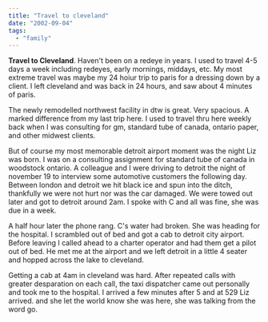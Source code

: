 ```yaml
---
title: "Travel to cleveland"
date: "2002-09-04"
tags: 
  - "family"
---
```


**Travel to Cleveland**. Haven't been on a redeye in years. I used to travel 4-5 days a week including redeyes, early mornings, middays, etc. My most extreme travel was maybe my 24 hoiur trip to paris for a dressing down by a client. I left cleveland and was back in 24 hours, and saw about 4 minutes of paris.

The newly remodelled northwest facility in dtw is great. Very spacious. A marked difference from my last trip here. I used to travel thru here weekly back when I was consulting for gm, standard tube of canada, ontario paper, and other midwest clients.

But of course my most memorable detroit airport moment was the night Liz was born. I was on a consulting assignment for standard tube of canada in woodstock ontario. A colleague and I were driving to detroit the night of november 19 to interview some automotive customers the following day. Between london and detroit we hit black ice and spun into the ditch, thankfully we were not hurt nor was the car damaged. We were towed out later and got to detroit around 2am. I spoke with C and all was fine, she was due in a week.

A half hour later the phone rang. C's water had broken. She was heading for the hospital. I scrambled out of bed and got a cab to detroit city airport. Before leaving I called ahead to a charter operator and had them get a pilot out of bed. He met me at the airport and we left detroit in a little 4 seater and hopped across the lake to cleveland.

Getting a cab at 4am in cleveland was hard. After repeated calls with greater desparation on each call, the taxi dispatcher came out personally and took me to the hospital. I arrived a few minutes after 5 and at 529 Liz arrived. and she let the world know she was here, she was talking from the word go.
